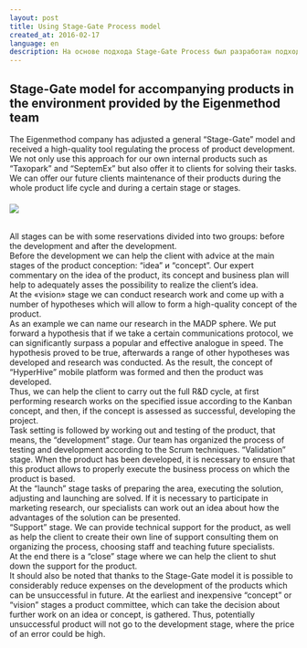 ```yaml
---
layout: post
title: Using Stage-Gate Process model
created_at: 2016-02-17
language: en
description: На основе подхода Stage-Gate Process был разработан подход к разработке программных и программно-аппаратных комплексов любой сложности.
---
```


## Stage-Gate model for accompanying products in the environment provided by the Eigenmethod team

The Eigenmethod company has adjusted a general “Stage-Gate” model and received a high-quality tool regulating the process of product development. We not only use this approach for our own internal products such as “Taxopark” and “SeptemEx” but also offer it to clients for solving their tasks.  
We can offer our future clients maintenance of their products during the whole product life cycle and during a certain stage or stages.  

###### ![](http://eigenmethod.com/img/SG.png)

All stages can be with some reservations divided into two groups: before the development and after the development.  
Before the development we can help the client with advice at the main stages of the product conception: “idea” и “concept”. Our expert commentary on the idea of the product, its concept and business plan will help to adequately asses the possibility to realize the client’s idea.  
At the «vision» stage we can conduct research work and come up with a number of hypotheses which will allow to form a high-quality concept of the product.  
As an example we can name our research in the MADP sphere. We put forward a hypothesis that if we take a certain communications protocol, we can significantly surpass a popular and effective analogue in speed. The hypothesis proved to be true, afterwards a range of other hypotheses was developed and research was conducted. As the result, the concept of “HyperHive” mobile platform was formed and then the product was developed.  
Thus, we can help the client to carry out the full R&D cycle, at first performing research works on the specified issue according to the Kanban concept, and then, if the concept is assessed as successful, developing the project.  
Task setting is followed by working out and testing of the product, that means, the “development” stage. Our team has organized the process of testing and development according to the Scrum techniques. 
“Validation” stage. When the product has been developed, it is necessary to ensure that this product allows to properly execute the business process on which the product is based.  
At the “launch” stage tasks of preparing the area, executing the solution, adjusting and launching are solved. If it is necessary to participate in marketing research, our specialists can work out an idea about how the advantages of the solution can be presented.  
“Support” stage. We can provide technical support for the product, as well as help the client to create their own line of support consulting them on organizing the process, choosing staff and teaching future specialists.  
At the end there is a “close” stage where we can help the client to shut down the support for the product.  
It should also be noted that thanks to the Stage-Gate model it is possible to considerably reduce expenses on the development of the products which can be unsuccessful in future. At the earliest and inexpensive “concept” or “vision” stages a product committee, which can take the decision about further work on an idea or concept, is gathered. Thus, potentially unsuccessful product will not go to the development stage, where the price of an error could be high.  



